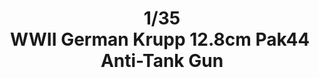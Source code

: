 ---
layout: product
title: "1/35 WWII German Krupp 12.8cm Pak44 Anti-Tank Gun"
price: "5500" 
desc: "Maketa"
img_path: "/assets/img/GWH03526.webp"
brand: "N/A"
available: false
special_offer: false
new: false
soon: false
cat: "010000"
subcat: "010900"
subsubcat: "0N/A"
sifra: "GWH03526"
popular: false
spec: false
---